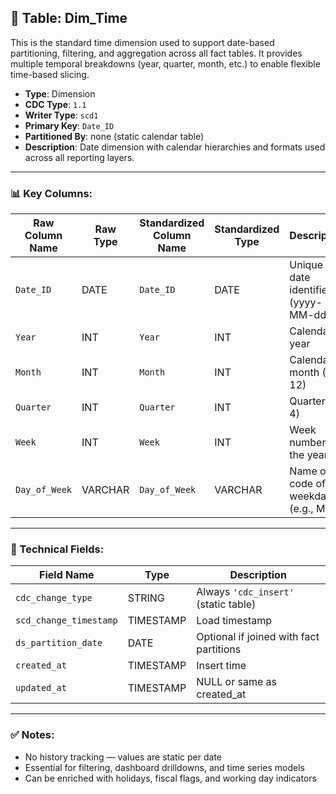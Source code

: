 ## 📜 Table: Dim_Time

This is the standard time dimension used to support date-based partitioning, filtering, and aggregation across all fact tables. It provides multiple temporal breakdowns (year, quarter, month, etc.) to enable flexible time-based slicing.

- **Type**: Dimension  
- **CDC Type**: `1.1`  
- **Writer Type**: `scd1`  
- **Primary Key**: `Date_ID`  
- **Partitioned By**: none (static calendar table)  
- **Description**: Date dimension with calendar hierarchies and formats used across all reporting layers.

---

### 📊 Key Columns:

| Raw Column Name     | Raw Type | Standardized Column Name | Standardized Type | Description                              | PK  | Note            |
|----------------------|----------|---------------------------|--------------------|------------------------------------------|-----|-----------------|
| `Date_ID`            | DATE     | `Date_ID`                 | DATE               | Unique date identifier (yyyy-MM-dd)      | ✅  | Primary key     |
| `Year`              | INT      | `Year`                    | INT                | Calendar year                            |     |                 |
| `Month`             | INT      | `Month`                   | INT                | Calendar month (1–12)                    |     |                 |
| `Quarter`           | INT      | `Quarter`                 | INT                | Quarter (1–4)                            |     |                 |
| `Week`              | INT      | `Week`                    | INT                | Week number of the year                  |     |                 |
| `Day_of_Week`       | VARCHAR  | `Day_of_Week`             | VARCHAR            | Name or code of weekday (e.g., Mon)      |     |                 |

---

### 🧪 Technical Fields:

| Field Name            | Type       | Description                            |
|------------------------|------------|----------------------------------------|
| `cdc_change_type`      | STRING     | Always `'cdc_insert'` (static table)   |
| `scd_change_timestamp` | TIMESTAMP  | Load timestamp                         |
| `ds_partition_date`    | DATE       | Optional if joined with fact partitions|
| `created_at`           | TIMESTAMP  | Insert time                            |
| `updated_at`           | TIMESTAMP  | NULL or same as created_at             |

---

### ✅ Notes:
- No history tracking — values are static per date
- Essential for filtering, dashboard drilldowns, and time series models
- Can be enriched with holidays, fiscal flags, and working day indicators

